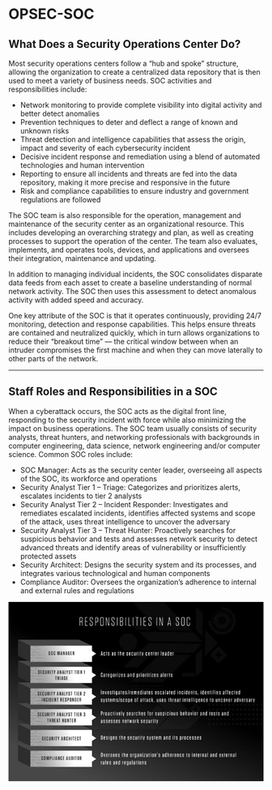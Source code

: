 # OPSEC-SOC

## What Does a Security Operations Center Do?

Most security operations centers follow a “hub and spoke” structure, allowing the organization to create a centralized data repository that is then used to meet a variety of business needs. SOC activities and responsibilities include:

- Network monitoring to provide complete visibility into digital activity and better detect anomalies
- Prevention techniques to deter and deflect a range of known and unknown risks
- Threat detection and intelligence capabilities that assess the origin, impact and severity of each cybersecurity incident
- Decisive incident response and remediation using a blend of automated technologies and human intervention
- Reporting to ensure all incidents and threats are fed into the data repository, making it more precise and responsive in the future
- Risk and compliance capabilities to ensure industry and government regulations are followed

The SOC team is also responsible for the operation, management and maintenance of the security center as an organizational resource. This includes developing an overarching strategy and plan, as well as creating processes to support the operation of the center. The team also evaluates, implements, and operates tools, devices, and applications and oversees their integration, maintenance and updating.

In addition to managing individual incidents, the SOC consolidates disparate data feeds from each asset to create a baseline understanding of normal network activity. The SOC then uses this assessment to detect anomalous activity with added speed and accuracy.

One key attribute of the SOC is that it operates continuously, providing 24/7 monitoring, detection and response capabilities. This helps ensure threats are contained and neutralized quickly, which in turn allows organizations to reduce their “breakout time” — the critical window between when an intruder compromises the first machine and when they can move laterally to other parts of the network.

-------------------------------------------------------------------------------------------------------------------

## Staff Roles and Responsibilities in a SOC

When a cyberattack occurs, the SOC acts as the digital front line, responding to the security incident with force while also minimizing the impact on business operations. The SOC team usually consists of security analysts, threat hunters, and networking professionals with backgrounds in computer engineering, data science, network engineering and/or computer science. Common SOC roles include:


- SOC Manager: Acts as the security center leader, overseeing all aspects of the SOC, its workforce and operations
- Security Analyst Tier 1 – Triage: Categorizes and prioritizes alerts, escalates incidents to tier 2 analysts
- Security Analyst Tier 2 – Incident Responder: Investigates and remediates escalated incidents, identifies affected systems and scope of the attack, uses threat intelligence to uncover the adversary
- Security Analyst Tier 3 – Threat Hunter: Proactively searches for suspicious behavior and tests and assesses network security to detect advanced threats and identify areas of vulnerability or insufficiently protected assets
- Security Architect: Designs the security system and its processes, and integrates various technological and human components
- Compliance Auditor: Oversees the organization’s adherence to internal and external rules and regulations

![](https://github.com/Offensive-Penetration-Security/OPSEC-SOC/blob/main/cs-101-soc-responsibilities.jpg)
